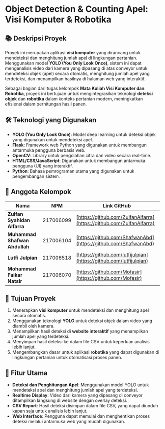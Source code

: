 # Object Detection & Counting Apel: Visi Komputer & Robotika

## 📚 **Deskripsi Proyek**
Proyek ini merupakan aplikasi **visi komputer** yang dirancang untuk mendeteksi dan menghitung jumlah apel di lingkungan pertanian. Menggunakan model **YOLO (You Only Look Once)**, sistem ini dapat menganalisis video dari kamera yang dipasang di atas conveyor untuk mendeteksi objek (apel) secara otomatis, menghitung jumlah apel yang terdeteksi, dan menampilkan hasilnya di halaman web yang interaktif.

Sebagai bagian dari tugas kelompok **Mata Kuliah Visi Komputer dan Robotika**, proyek ini bertujuan untuk mengintegrasikan teknologi **deteksi objek** dan **robotika** dalam konteks pertanian modern, meningkatkan efisiensi dalam perhitungan hasil panen.

## 🛠️ **Teknologi yang Digunakan**
- **YOLO (You Only Look Once)**: Model deep learning untuk deteksi objek yang digunakan untuk mendeteksi apel.
- **Flask**: Framework web Python yang digunakan untuk membangun antarmuka pengguna berbasis web.
- **OpenCV**: Library untuk pengolahan citra dan video secara real-time.
- **HTML/CSS/JavaScript**: Digunakan untuk membangun antarmuka pengguna (UI) yang interaktif.
- **Python**: Bahasa pemrograman utama yang digunakan untuk pengembangan sistem.

## 👥 **Anggota Kelompok**

| **Nama**      | **NPM**       | **Link GitHub**                                  |
|---------------|---------------|--------------------------------------------------|
| **Zulfan Syahidan Alfarra**    | 217006099    | [https://github.com/ZulfanAlfarra](https://github.com/ZulfanAlfarra) | 
| **Muhammad Shafwan Abdullah**   | 217006104    | [https://github.com/ShafwanAbd](https://github.com/ShafwanAbd) |
| **Lutfi Julpian**     | 217006518    | [https://github.com/lutfijulpian](https://github.com/lutfijulpian) |
| **Mohammad Faikar Natsir**     | 217006070  | [https://github.com/Mofasir](https://github.com/Mofasir) |

## 🎯 **Tujuan Proyek**
1. Menerapkan **visi komputer** untuk mendeteksi dan menghitung apel secara otomatis.
2. Menggunakan teknologi **YOLO** untuk deteksi objek dalam video yang diambil oleh kamera.
3. Menampilkan hasil deteksi di **website interaktif** yang menampilkan jumlah apel yang terdeteksi.
4. Menyimpan hasil deteksi ke dalam file CSV untuk keperluan analisis lebih lanjut.
5. Mengembangkan dasar untuk aplikasi **robotika** yang dapat digunakan di lingkungan pertanian untuk otomatisasi proses panen.

## 🚀 **Fitur Utama**
- **Deteksi dan Penghitungan Apel**: Menggunakan model YOLO untuk mendeteksi apel dan menghitung jumlah apel yang terdeteksi.
- **Realtime Display**: Video dari kamera yang dipasang di conveyor ditampilkan langsung di website dengan overlay deteksi.
- **CSV Report**: Hasil deteksi disimpan dalam file CSV, yang dapat diunduh kapan saja untuk analisis lebih lanjut.
- **Web Interface**: Pengguna dapat memulai dan menghentikan proses deteksi melalui antarmuka web yang mudah digunakan.
